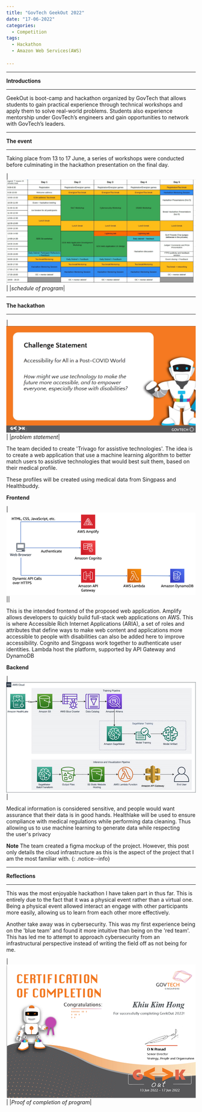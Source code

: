 ```yaml
---
title: "GovTech GeekOut 2022"
date: "17-06-2022"
categories:
  - Competition
tags:
  - Hackathon
  - Amazon Web Services(AWS)

---
```


***

<strong>Introductions</strong>

***

GeekOut is boot-camp and hackathon organized by GovTech that allows students to gain practical experience through technical workshops and apply them to solve real-world problems. Students also experience mentorship under GovTech’s engineers and gain opportunities to network with GovTech’s leaders.

***

<strong>The event</strong>

***

Taking place from 13 to 17 June, a series of workshops were conducted before culminating in the hackathon presentation on the final day.

|![schedule](/assets/images/Hackathon-GovTech-GeekOut-2022/schedule.png)|
|<em>schedule of program</em>|


***

<strong>The hackathon</strong>

***

|![problem statement](/assets/images/Hackathon-GovTech-GeekOut-2022/Problem.png)|
|<em>problem statement</em>|

The team decided to create 'Trivago for assistive technologies'. The idea is to create a web application that use a machine learning algorithm to better match users to assistive technologies that would best suit them, based on their medical profile.

These profiles will be created using medical data from Singpass and Healthbuddy.

<strong>Frontend</strong>

|![Frontend](/assets/images/Hackathon-GovTech-GeekOut-2022/Frontend.png)||

This is the intended frontend of the proposed web application. Amplify allows developers to quickly build full-stack web applications on AWS. This is where Accessible Rich Internet Applications (ARIA), a set of roles and attributes that define ways to make web content and applications more accessible to people with disabilities can also be added here to improve accessibility. Cognito and Singpass work together to authenticate user identities. Lambda host the platform, supported by API Gateway and DynamoDB

<strong>Backend</strong>

|![Backend](/assets/images/Hackathon-GovTech-GeekOut-2022/Backend.png)|

Medical information is considered sensitive, and people would want assurance that their data is in good hands. Healthlake will be used to ensure compliance with medical regulations while performing data cleaning. Thus allowing us to use machine learning to generate data while respecting the user's privacy

**Note** The team created a figma mockup of the project. However, this post only details the cloud infrastructure as this is the aspect of the project that I am the most familiar with.
{: .notice--info}

***

<strong>Reflections</strong>

***

This was the most enjoyable hackathon I have taken part in thus far. This is entirely due to the fact that it was a physical event rather than a virtual one. Being a physical event allowed interact an engage with other participants more easily, allowing us to learn from each other more effectively.

Another take away was in cybersecurity. This was my first experience being on the 'blue team' and found it more intuitive than being on the 'red team'. This has led me to attempt to approach cybersecurity from an infrastructural perspective instead of writing the field off as not being for me. 

|![proof](/assets/images/Hackathon-GovTech-GeekOut-2022/KhiuKimHong_GeekOutCert.png)|
|<em>Proof of completion of program</em>|